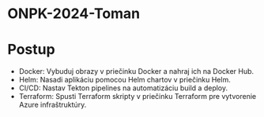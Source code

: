 # ONPK-2024-Toman

# Postup
- Docker: Vybuduj obrazy v priečinku Docker a nahraj ich na Docker Hub.
- Helm: Nasadi aplikáciu pomocou Helm chartov v priečinku Helm.
- CI/CD: Nastav Tekton pipelines na automatizáciu build a deploy.
- Terraform: Spusti Terraform skripty v priečinku Terraform pre vytvorenie Azure infraštruktúry.
